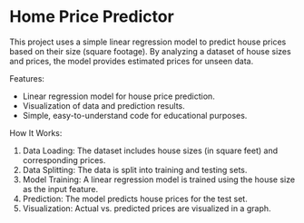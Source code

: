 # Home Price Predictor

This project uses a simple linear regression model to predict house prices based on their size (square footage). By analyzing a dataset of house sizes and prices, the model provides estimated prices for unseen data.

Features:
* Linear regression model for house price prediction.
* Visualization of data and prediction results.
* Simple, easy-to-understand code for educational purposes.

  
How It Works:
1. Data Loading: The dataset includes house sizes (in square feet) and corresponding prices.
2. Data Splitting: The data is split into training and testing sets.
3. Model Training: A linear regression model is trained using the house size as the input feature.
4. Prediction: The model predicts house prices for the test set.
5. Visualization: Actual vs. predicted prices are visualized in a graph.
